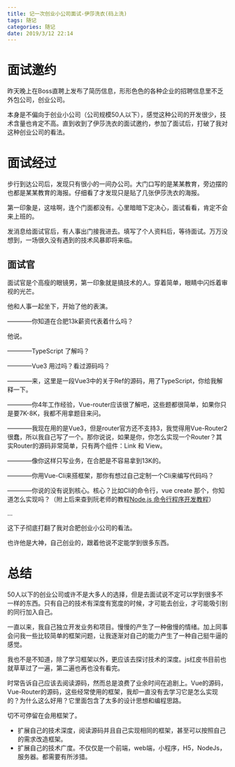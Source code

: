 ```yaml
---
title: 记一次创业小公司面试-伊莎洗衣(码上洗)
tags: 随记
categories: 随记
date: 2019/3/12 22:14
---
```


# 面试邀约

昨天晚上在Boss直聘上发布了简历信息，形形色色的各种企业的招聘信息里不乏外包公司，创业公司。

本身是不偏向于创业小公司（公司规模50人以下），感觉这种公司的开发很少，技术含量也肯定不高。直到收到了伊莎洗衣的面试邀约，参加了面试后，打破了我对这种创业公司的看法。

# 面试经过

步行到达公司后，发现只有很小的一间办公司。大门口写的是某某教育，旁边摆的也都是某某教育的海报。仔细看了才发现只是贴了几张伊莎洗衣的海报。

第一印象是，这啥啊，连个门面都没有。心里暗暗下定决心，面试看看，肯定不会来上班的。

发消息给面试官后，有人事出门接我进去。填写了个人资料后，等待面试。万万没想到，一场很久没有遇到的技术风暴即将来临。

## 面试官

面试官是个高瘦的眼镜男，第一印象就是搞技术的人。穿着简单，眼睛中闪烁着审视的光芒。

他和人事一起坐下，开始了他的表演。

————你知道在合肥13k薪资代表着什么吗？

他说。

————TypeScript 了解吗？

————Vue3 用过吗？看过源码吗？

————来，这里是一段Vue3中的关于Ref的源码，用了TypeScript，你给我解释一下。

————你4年工作经验，Vue-router应该很了解吧，这些题都很简单，如果你只是要7K-8K，我都不用拿题目来问。

————我现在用的是Vue3，但是router官方还不支持3，我觉得用Vue-Router2很蠢，所以我自己写了一个。那你说说，如果是你，你怎么实现一个Router？其实Router的源码非常简单，只有两个组件：Link 和 View。

————像你这样只写业务，在合肥是不容易拿到13K的。

————你用Vue-Cli来搭框架，那你有想过自己定制一个Cli来编写代码吗？

————你说的没有说到核心。核心？比如Cli的命令行，vue create 那个，你知道怎么实现吗？（附上后来查到阮老师的教程[Node.js 命令行程序开发教程](http://www.ruanyifeng.com/blog/2015/05/command-line-with-node.html)）

...

这下子彻底打翻了我对合肥创业小公司的看法。

也许他是大神，自己创业的，跟着他说不定能学到很多东西。

# 总结

50人以下的创业公司或许不是大多人的选择，但是去面试说不定可以学到很多不一样的东西。只有自己的技术有深度有宽度的时候，才可能去创业，才可能吸引别的同行加入自己。

一直以来，我自己独立开发业务和项目。慢慢的产生了一种傲慢的情绪。加上同事会问我一些比较简单的框架问题，让我逐渐对自己的能力产生了一种自己挺牛逼的感觉。

我也不是不知道，除了学习框架以外，更应该去探讨技术的深度。js红皮书目前也就草草过了一遍，第二遍也再也没有看完。

时常告诉自己应该去阅读源码，然而总是浪费了业余时间在追剧上。Vue的源码，Vue-Router的源码，这些经常使用的框架，我却一直没有去学习它是怎么实现的？为什么这么好用？它里面包含了太多的设计思想和编程思路。

切不可停留在会用框架了。

- 扩展自己的技术深度，阅读源码并且自己实现相同的框架，甚至可以按照自己的需求改造框架。
- 扩展自己的技术广度。不仅仅是一个前端，web端，小程序，H5，NodeJs，服务器。都需要有所涉猎。